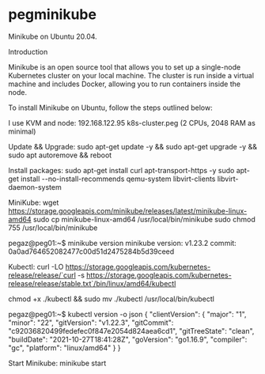 # pegminikube
Minikube on Ubuntu 20.04.

Introduction

Minikube is an open source tool that allows you to set up a single-node Kubernetes cluster on your local machine. The cluster is run inside a virtual machine and includes Docker, allowing you to run containers inside the node.

To install Minikube on Ubuntu, follow the steps outlined below:

I use KVM and node: 
192.168.122.95 k8s-cluster.peg (2 CPUs, 2048 RAM as minimal)

Update && Upgrade:
sudo apt-get update -y && sudo apt-get upgrade -y && sudo apt autoremove && reboot

Install packages:
sudo apt-get install curl apt-transport-https -y
sudo apt-get install --no-install-recommends qemu-system libvirt-clients libvirt-daemon-system

MiniKube:
wget https://storage.googleapis.com/minikube/releases/latest/minikube-linux-amd64
sudo cp minikube-linux-amd64 /usr/local/bin/minikube
sudo chmod 755 /usr/local/bin/minikube

pegaz@peg01:~$ minikube version
minikube version: v1.23.2
commit: 0a0ad764652082477c00d51d2475284b5d39ceed

Kubectl:
curl -LO https://storage.googleapis.com/kubernetes-release/release/`curl -s https://storage.googleapis.com/kubernetes-release/release/stable.txt`/bin/linux/amd64/kubectl

chmod +x ./kubectl && sudo mv ./kubectl /usr/local/bin/kubectl

pegaz@peg01:~$ kubectl version -o json
{
  "clientVersion": {
    "major": "1",
    "minor": "22",
    "gitVersion": "v1.22.3",
    "gitCommit": "c92036820499fedefec0f847e2054d824aea6cd1",
    "gitTreeState": "clean",
    "buildDate": "2021-10-27T18:41:28Z",
    "goVersion": "go1.16.9",
    "compiler": "gc",
    "platform": "linux/amd64"
  }
}


Start Minikube:
minikube start










